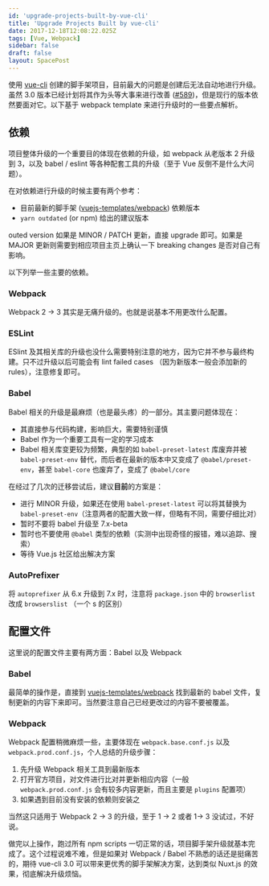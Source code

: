 ```yaml
---
id: 'upgrade-projects-built-by-vue-cli'
title: 'Upgrade Projects Built by vue-cli'
date: 2017-12-18T12:08:22.025Z
tags: [Vue, Webpack]
sidebar: false
draft: false
layout: SpacePost
---
```





使用 [vue-cli](https://github.com/vuejs/vue-cli) 创建的脚手架项目，目前最大的问题是创建后无法自动地进行升级。虽然 3.0 版本已经计划将其作为头等大事来进行改善 ([#589](https://github.com/vuejs/vue-cli/issues/589))，但是现行的版本依然要面对它。以下基于 webpack template 来进行升级时的一些要点解析。

<!-- more -->

## 依赖

项目整体升级的一个重要目的体现在依赖的升级，如 webpack 从老版本 2 升级到 3，以及 babel / eslint 等各种配套工具的升级（至于 Vue 反倒不是什么大问题）。

在对依赖进行升级的时候主要有两个参考：

* 目前最新的脚手架 ([vuejs-templates/webpack](https://github.com/vuejs-templates/webpack)) 依赖版本
* `yarn outdated` (or npm) 给出的建议版本

outed version 如果是 MINOR / PATCH 更新，直接 upgrade 即可。如果是 MAJOR 更新则需要到相应项目主页上确认一下 breaking changes 是否对自己有影响。

以下列举一些主要的依赖。

### Webpack

Webpack 2 -> 3 其实是无痛升级的。也就是说基本不用更改什么配置。

### ESLint

ESlint 及其相关库的升级也没什么需要特别注意的地方，因为它并不参与最终构建。只不过升级以后可能会有 lint failed cases （因为新版本一般会添加新的 rules），注意修复即可。

### Babel

Babel 相关的升级是最麻烦（也是最头疼）的一部分。其主要问题体现在：

* 其直接参与代码构建，影响巨大，需要特别谨慎
* Babel 作为一个重要工具有一定的学习成本
* Babel 相关库变更较为频繁，典型的如 `babel-preset-latest` 库废弃并被 `babel-preset-env` 替代，而后者在最新的版本中又变成了 `@babel/preset-env`，甚至 `babel-core` 也废弃了，变成了 `@babel/core`

在经过了几次的迁移尝试后，建议**目前**的方案是：

* 进行 MINOR 升级，如果还在使用 `babel-preset-latest` 可以将其替换为 `babel-preset-env`（注意两者的配置大致一样，但略有不同，需要仔细比对）
* 暂时不要将 babel 升级至 7.x-beta
* 暂时也不要使用 `@babel` 类型的依赖（实测中出现奇怪的报错，难以追踪、搜索）
* 等待 Vue.js 社区给出解决方案

### AutoPrefixer

将 `autoprefixer` 从 6.x 升级到 7.x 时，注意将 `package.json` 中的 `browserlist` 改成 `browserslist` （一个 s 的区别）

## 配置文件

这里说的配置文件主要有两方面：Babel 以及 Webpack

### Babel

最简单的操作是，直接到 [vuejs-templates/webpack](https://github.com/vuejs-templates/webpack) 找到最新的 babel 文件，复制更新的内容下来即可。当然要注意自己已经更改过的内容不要被覆盖。

### Webpack

Webpack 配置稍微麻烦一些，主要体现在 `webpack.base.conf.js` 以及 `webpack.prod.conf.js`，个人总结的升级步骤：

1. 先升级 Webpack 相关工具到最新版本
2. 打开官方项目，对文件进行比对并更新相应内容（一般 `webpack.prod.conf.js` 会有较多内容更新，而且主要是 `plugins` 配置项）
3. 如果遇到目前没有安装的依赖则安装之

当然这只适用于 Webpack 2 -> 3 的升级，至于 1 -> 2 或者 1-> 3 没试过，不好说。

做完以上操作，跑过所有 npm scripts 一切正常的话，项目脚手架升级就基本完成了。这个过程说难不难，但是如果对 Webpack / Babel 不熟悉的话还是挺痛苦的，期待 vue-cli 3.0 可以带来更优秀的脚手架解决方案，达到类似 Nuxt.js 的效果，彻底解决升级烦恼。

